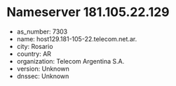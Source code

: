 # Nameserver 181.105.22.129

* as_number: 7303
* name: host129.181-105-22.telecom.net.ar.
* city: Rosario
* country: AR
* organization: Telecom Argentina S.A.
* version: Unknown
* dnssec: Unknown
